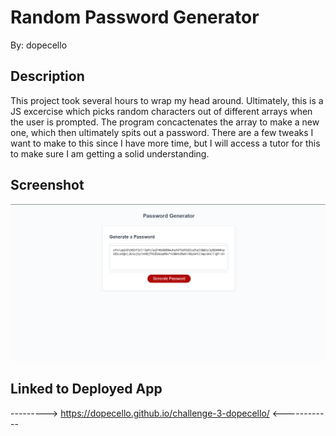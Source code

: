 # Random Password Generator
By: dopecello

## Description
This project took several hours to wrap my head around. Ultimately, this is a JS excercise which picks random characters out of different arrays when the user is prompted. The program concactenates the array to make a new one, which then ultimately spits out a password. There are a few tweaks I want to make to this since I have more time, but I will access a tutor for this to make sure I am getting a solid understanding.

## Screenshot
![Screenshot of Password Generator](/Develop/SS.png)

## Linked to Deployed App
---------> https://dopecello.github.io/challenge-3-dopecello/ <------------
